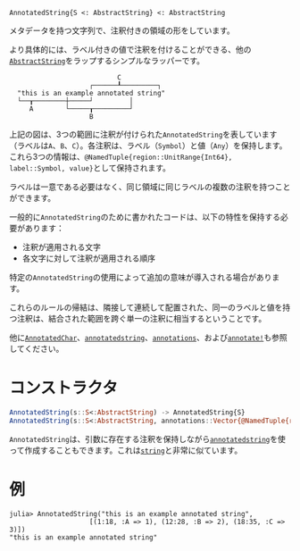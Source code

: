 ```
AnnotatedString{S <: AbstractString} <: AbstractString
```

メタデータを持つ文字列で、注釈付きの領域の形をしています。

より具体的には、ラベル付きの値で注釈を付けることができる、他の[`AbstractString`](@ref)をラップするシンプルなラッパーです。

```text
                           C
                    ┌──────┸─────────┐
  "this is an example annotated string"
  └──┰────────┼─────┘         │
     A        └─────┰─────────┘
                    B
```

上記の図は、3つの範囲に注釈が付けられた`AnnotatedString`を表しています（ラベルは`A`、`B`、`C`）。各注釈は、ラベル（`Symbol`）と値（`Any`）を保持します。これら3つの情報は、`@NamedTuple{region::UnitRange{Int64}, label::Symbol, value}`として保持されます。

ラベルは一意である必要はなく、同じ領域に同じラベルの複数の注釈を持つことができます。

一般的に`AnnotatedString`のために書かれたコードは、以下の特性を保持する必要があります：

  * 注釈が適用される文字
  * 各文字に対して注釈が適用される順序

特定の`AnnotatedString`の使用によって追加の意味が導入される場合があります。

これらのルールの帰結は、隣接して連続して配置された、同一のラベルと値を持つ注釈は、結合された範囲を跨ぐ単一の注釈に相当するということです。

他に[`AnnotatedChar`](@ref)、[`annotatedstring`](@ref)、[`annotations`](@ref)、および[`annotate!`](@ref)も参照してください。

# コンストラクタ

```julia
AnnotatedString(s::S<:AbstractString) -> AnnotatedString{S}
AnnotatedString(s::S<:AbstractString, annotations::Vector{@NamedTuple{region::UnitRange{Int64}, label::Symbol, value}})
```

`AnnotatedString`は、引数に存在する注釈を保持しながら[`annotatedstring`](@ref)を使って作成することもできます。これは[`string`](@ref)と非常に似ています。

# 例

```julia-repl
julia> AnnotatedString("this is an example annotated string",
                    [(1:18, :A => 1), (12:28, :B => 2), (18:35, :C => 3)])
"this is an example annotated string"
```
